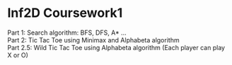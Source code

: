 # Inf2D Coursework1
Part 1: Search algorithm: BFS, DFS, A* ...  
Part 2: Tic Tac Toe using Minimax and Alphabeta algorithm  
Part 2.5: Wild Tic Tac Toe using Alphabeta algorithm (Each player can play X or O)  
